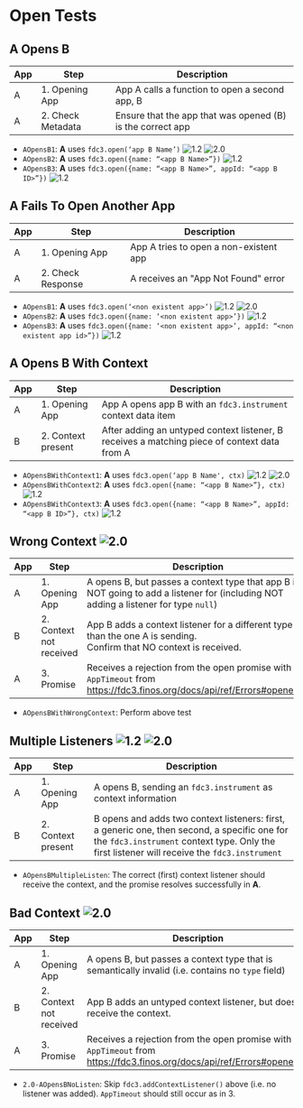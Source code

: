 # Open Tests 

## A Opens B  

| App | Step            | Description                                              |
|-----|-----------------|----------------------------------------------------------|
| A   | 1. Opening App  | App A calls a function to open a second app, B |
| A   | 2. Check Metadata | Ensure that the app that was opened (B) is the correct app |

- `AOpensB1`:  **A** uses `fdc3.open(‘app B Name’)`  ![1.2](https://img.shields.io/badge/FDC3-1.2-green) ![2.0](https://img.shields.io/badge/FDC3-2.0-blue)
- `AOpensB2`:  **A** uses `fdc3.open({name: “<app B Name>”})` ![1.2](https://img.shields.io/badge/FDC3-1.2-green)
- `AOpensB3`:  **A** uses `fdc3.open({name: “<app B Name>”, appId: “<app B ID>”})` ![1.2](https://img.shields.io/badge/FDC3-1.2-green)

## A Fails To Open Another App

| App | Step            | Description                                              |
|-----|-----------------|----------------------------------------------------------|
| A   | 1. Opening App  | App A tries to open a non-existent app |
| A   | 2. Check Response | A receives an "App Not Found" error  |

- `AOpensB1`:  **A** uses `fdc3.open(‘<non existent app>’)` ![1.2](https://img.shields.io/badge/FDC3-1.2-green) ![2.0](https://img.shields.io/badge/FDC3-2.0-blue)
- `AOpensB2`:  **A** uses `fdc3.open({name: ‘<non existent app>’})`  ![1.2](https://img.shields.io/badge/FDC3-1.2-green)
- `AOpensB3`:  **A** uses `fdc3.open({name: ‘<non existent app>’, appId: “<non existent app id>”})`  ![1.2](https://img.shields.io/badge/FDC3-1.2-green)

## A Opens B With Context

| App | Step            | Description                                              |
|-----|-----------------|----------------------------------------------------------|
| A   | 1. Opening App     |App A opens app B with an `fdc3.instrument` context data item |
| B   | 2. Context present | After adding an untyped context listener, B receives a matching piece of context data from A |

- `AOpensBWithContext1`:  **A** uses `fdc3.open(‘app B Name', ctx)` ![1.2](https://img.shields.io/badge/FDC3-1.2-green) ![2.0](https://img.shields.io/badge/FDC3-2.0-blue)
- `AOpensBWithContext2`:  **A** uses `fdc3.open({name: “<app B Name>”}, ctx)` ![1.2](https://img.shields.io/badge/FDC3-1.2-green)
- `AOpensBWithContext3`:  **A** uses `fdc3.open({name: “<app B Name>”, appId: “<app B ID>”}, ctx)` ![1.2](https://img.shields.io/badge/FDC3-1.2-green)

## Wrong Context ![2.0](https://img.shields.io/badge/FDC3-2.0-blue)

| App | Step            | Description                                                                                                                   |
|-----|-----------------|-------------------------------------------------------------------------------------------------------------------------------|
| A   | 1. Opening App     | A opens B, but passes a context type that app B is NOT going to add a listener for (including NOT adding a listener for type `null`)                                                                |
| B   | 2. Context not received | App B adds a context listener for a different type than the one A is sending.  <br/>Confirm that NO context is received.                         |
| A   | 3. Promise         | Receives a rejection from the open promise with `AppTimeout` from <br>https://fdc3.finos.org/docs/api/ref/Errors#openerror |

- `AOpensBWithWrongContext`: Perform above test

## Multiple Listeners  ![1.2](https://img.shields.io/badge/FDC3-1.2-green) ![2.0](https://img.shields.io/badge/FDC3-2.0-blue)

| App | Step            | Description                                                                                                                   |
|-----|-----------------|-------------------------------------------------------------------------------------------------------------------------------|
| A   | 1. Opening App     | A opens B, sending an `fdc3.instrument` as context information    |
| B   | 2. Context present | B opens and adds two context listeners:  first, a generic one, then second, a specific one for the `fdc3.instrument` context type.  Only the first listener will receive the `fdc3.instrument`    |

-  `AOpensBMultipleListen`:  The correct (first) context listener should receive the context, and the promise resolves successfully in **A**.

## Bad Context ![2.0](https://img.shields.io/badge/FDC3-2.0-blue)

| App | Step            | Description                                                                                                                   |
|-----|-----------------|-------------------------------------------------------------------------------------------------------------------------------|
| A   | 1. Opening App     | A opens B, but passes a context type that is semantically invalid (i.e. contains no `type` field)      |                                                          |
| B   | 2. Context not received | App B adds an untyped context listener, but doesn't receive the context.        |
| A   | 3. Promise         | Receives a rejection from the open promise with `AppTimeout` from <br>https://fdc3.finos.org/docs/api/ref/Errors#openerror |

- `2.0-AOpensBNoListen`: Skip `fdc3.addContextListener()` above (i.e. no listener was added).  `AppTimeout` should still occur as in 3. 
